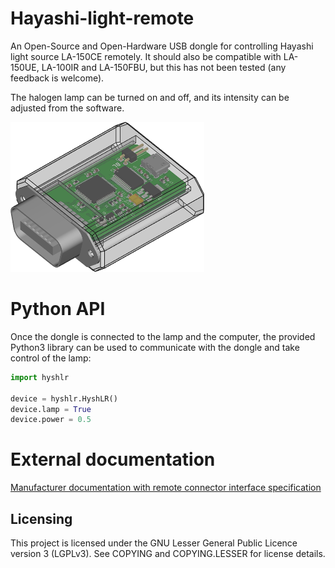 # Hayashi-light-remote

An Open-Source and Open-Hardware USB dongle for controlling Hayashi light source
LA-150CE remotely. It should also be compatible with LA-150UE, LA-100IR and
LA-150FBU, but this has not been tested (any feedback is welcome).

The halogen lamp can be turned on and off, and its intensity can be adjusted
from the software.

![Photo](doc/meca.png)

# Python API

Once the dongle is connected to the lamp and the computer, the provided Python3
library can be used to communicate with the dongle and take control of the lamp:

```python
import hyshlr

device = hyshlr.HyshLR()
device.lamp = True
device.power = 0.5
```

# External documentation

[Manufacturer documentation with remote connector interface specification](http://www.korin-hayashi.com.cn/uploadfile/2018/1030/20181030095820716.pdf)

## Licensing

This project is licensed under the GNU Lesser General Public Licence version 3
(LGPLv3). See COPYING and COPYING.LESSER for license details.
